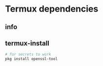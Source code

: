 # Termux dependencies

## info

## termux-install
```sh
# for secrets to work
pkg install openssl-tool
```
